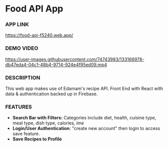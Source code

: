 # Food API App

### APP LINK
https://food-api-f5240.web.app/

### DEMO VIDEO
https://user-images.githubusercontent.com/74743983/133166978-db47eda4-04c1-48b4-9714-924e4f95ed09.mp4

### DESCRIPTION
This web app makes use of Edamam's recipe API. Front End with React with data & authentication backed up in Firebase.

### FEATURES
- **Search Bar with Filters:** Categories include diet, health, cuisine type, meal type, dish type, calories, ime
- **Login/User Authentication**: "create new account" then login to access save feature.
- **Save Recipes to Profile**


